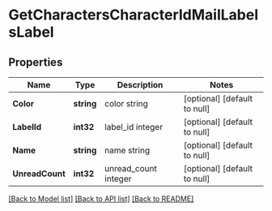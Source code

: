 # GetCharactersCharacterIdMailLabelsLabel

## Properties
Name | Type | Description | Notes
------------ | ------------- | ------------- | -------------
**Color** | **string** | color string | [optional] [default to null]
**LabelId** | **int32** | label_id integer | [optional] [default to null]
**Name** | **string** | name string | [optional] [default to null]
**UnreadCount** | **int32** | unread_count integer | [optional] [default to null]

[[Back to Model list]](../README.md#documentation-for-models) [[Back to API list]](../README.md#documentation-for-api-endpoints) [[Back to README]](../README.md)


